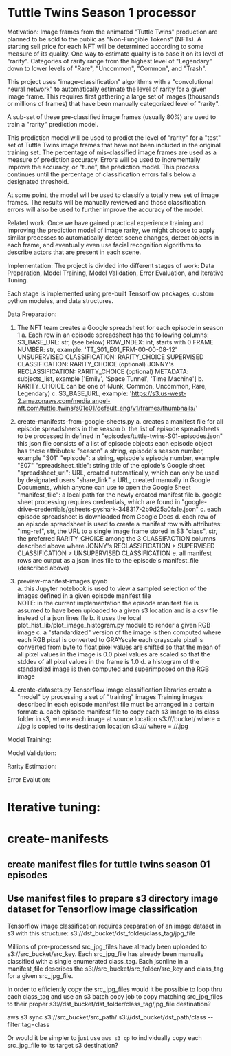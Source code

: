 # Tuttle Twins Season 1 processor

Motivation:
Image frames from the animated "Tuttle Twins" production are planned to be sold to the public as "Non-Fungible Tokens" (NFTs). 
A starting sell price for each NFT will be  determined according to some measure of its quality. One way to estimate quality 
is to base it on its level of "rarity". Categories of rarity range from the highest level of "Legendary" down to lower levels of
"Rare", "Uncommon", "Common", and "Trash".

This project uses "image-classification" algorithms with a "convolutional neural network" to automatically estimate the level of 
rarity for a given image frame. This requires first gathering a large set of images (thousands or millions of frames) that have 
been manually categorized level of "rarity". 

A sub-set of these pre-classified image frames (usually 80%) are used to train a "rarity" prediction model.

This prediction model will be used to predict the level of "rarity" for a "test" set of Tuttle Twins image frames that have
not been included in the original training set. The percentage of mis-classified image frames are used as a measure of prediction 
accuracy. Errors will be used to incrementally improve the accuracy, or "tune", the prediction model. This process continues 
until the percentage of classification errors falls below a designated threshold.

At some point, the model will be used to classify a totally new set of image frames. The results will be manually reviewed and 
those classification errors will also be used to further improve the accuracy of the model.

Related work:
Once we have gained practical experience training and improving the prediction model of image rarity, we might choose to apply 
similar processes to automatically detect scene changes, detect objects in each frame, and eventually even use facial recognition 
algorithms to describe actors that are present in each scene.

Implementation:
The project is divided into different stages of work: Data Preparation, Model Training, Model Validation, Error Evaluation, and 
Iterative Tuning. 

Each stage is implemented using pre-built Tensorflow packages, custom python modules, and data structures.

Data Preparation:
1. The NFT team creates a Google spreadsheet for each episode in season 1
    a. Each row in an episode spreadsheet has the following columns:
        S3_BASE_URL: str, (see below)
        ROW_INDEX: int, starts with 0
        FRAME NUMBER: str, example: 'TT_S01_E01_FRM-00-00-08-12'
        UNSUPERVISED CLASSIFICATION: RARITY_CHOICE
        SUPERVISED CLASSIFICATION: RARITY_CHOICE (optional)
        JONNY's RECLASSIFICATION: RARITY_CHOICE (optional)
        METADATA: subjects_list, example ['Emily', 'Space Tunnel', 'Time Machine']
    b. RARITY_CHOICE can be one of  (Junk, Common, Uncommon, Rare, Legendary) 
    c. S3_BASE_URL, example: 'https://s3.us-west-2.amazonaws.com/media.angel-nft.com/tuttle_twins/s01e01/default_eng/v1/frames/thumbnails/'
 
 2. create-manifests-from-google-sheets.py
    a. creates a manifest file for all episode spreadsheets in the season
    b. the list of episode spreadsheets to be processed in defined in
       "episodes/tuttle-twins-S01-episodes.json"
       this json file consists of a list of episode objects
       each episode object has these attributes:
        "season" a string, episode's season number, example "S01"
        "episode": a string, episode's episode number, example "E07"
        "spreadsheet_title": string title of the epiode's Google sheet
        "spreadsheet_url": URL, created automatically, which can only be used by designated users
        "share_link" a URL, created manually in Google Documents, which anyone can use to open the Google Sheet
        "manifest_file": a local path for the newly created manifest file
    b. google sheet processing requires credentials, which are found in "google-drive-credentials/gsheets-pyshark-348317-2b9d25a0fa1e.json"
    c. each episode spreadsheet is downloaded from Google Docs
    d. each row of an episode spreadsheet is used to create a manifest row with attributes:
        "img-ref", str, the URL to a single image frame stored in S3
        "class", str, the preferred RARITY_CHOICE among the 3 CLASSIFACTION columns described above
          where JONNY's RECLASSIFICATION > SUPERVISED CLASSIFICATION > UNSUPERVISED CLASSIFICATION
    e. all manifest rows are output as a json lines file to the episode's manifest_file (described above)

  3. preview-manifest-images.ipynb  
    a. this Jupyter notebook is used to view a sampled selection of the images defined in a given episode manifest file  
      NOTE: 
        in the current implementation the episode manifest file is assumed to have been uploaded to a given s3 location
        and is a csv file instead of a json lines fle
    b. it uses the local plot_hist_lib/plot_image_histogram.py module to render a given RGB image
    c. a "standardized" version of the image is then computed where
      each RGB pixel is converted to GRAYscale
      each grayscale pixel is converted from byte to float
      pixel values are shifted so that the mean of all pixel values in the image is 0.0
      pixel values are scaled so that the stddev of all pixel values in the frame is 1.0
    d. a histogram of the standardizd image is then computed and superimposed on the RGB image

  4. create-datasets.py
    Tensorflow image classification libraries create a "model" by processing a set of "training" images
    Training images described in each episode manifest file must be arranged in a certain format:
    a. each episode manifest file to copy each s3 image to its class folder in s3, where
      each image at source location
        s3://<src-bucket>/bucket/<src-key> where <src-key> = <src-folder>/<file>.jpg 
      is copied to its destination location 
	    s3://<dst-bucket>/<dst-key> where <dst-key> = <dst-folder>/<category>/<file>.jpg 

Model Training:
    
Model Validation:
    
Rarity Estimation:
    
Error Evalution:
    
Iterative tuning:
=======
# create-manifests

## create manifest files for tuttle twins season 01 episodes

## Use manifest files to prepare s3 directory image dataset for Tensorflow image classification 

Tensorflow image classification requires preparation of an image dataset in s3 with this structure:
s3://dst_bucket/dst_folder/class_tag/jpg_file

Millions of pre-processed src_jpg_files have already been uploaded to s3://src_bucket/src_key.
Each src_jpg_file has already been manually classified with a single enumerated class_tag.
Each jsonline in a manifest_file describes the s3://src_bucket/src_folder/src_key and class_tag for a given src_jpg_file.

In order to efficiently copy the src_jpg_files would it be possible to loop thru each class_tag and use an s3 batch copy job to copy matching src_jpg_files to their proper s3://dst_bucket/dst_folder/class_tag/jpg_file destination?

aws s3 sync s3://src_bucket/src_path/ s3://dst_bucket/dst_path/class --filter tag=class

Or would it be simpler to just use `aws s3 cp` to individually copy each src_jpg_file to its target s3 destination?



